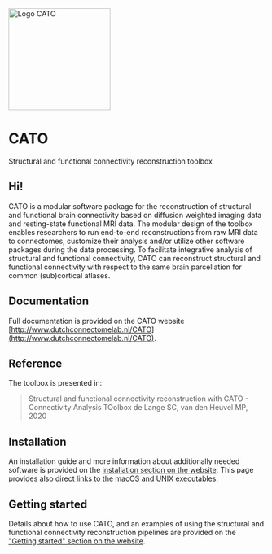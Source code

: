 <img src="http://www.dutchconnectomelab.nl/CATO/assets/img/CATO_logo.svg" alt="Logo CATO" width="200"/>

# CATO
Structural and functional connectivity reconstruction toolbox

## Hi!
CATO is a modular software package for the reconstruction of structural and functional brain connectivity based on diffusion weighted imaging data and resting-state functional MRI data. The modular design of the toolbox enables researchers to run end-to-end reconstructions from raw MRI data to connectomes, customize their analysis and/or utilize other software packages during the data processing. To facilitate integrative analysis of structural and functional connectivity, CATO can reconstruct structural and functional connectivity with respect to the same brain parcellation for common (sub)cortical atlases.

## Documentation
Full documentation is provided on the CATO website [http://www.dutchconnectomelab.nl/CATO](http://www.dutchconnectomelab.nl/CATO).

## Reference
The toolbox is presented in:
> Structural and functional connectivity reconstruction with CATO - Connectivity Analysis TOolbox
> de Lange SC, van den Heuvel MP, 2020

## Installation
An installation guide and more information about additionally needed software is provided on the [installation section on the website](http://www.dutchconnectomelab.nl/CATO/docs/installation.html). This page provides also [direct links to the macOS and UNIX executables](http://www.dutchconnectomelab.nl/CATO/docs/installation.html#download).

## Getting started
Details about how to use CATO, and an examples of using the structural and functional connectivity reconstruction pipelines are provided on the ["Getting started" section on the website](http://www.dutchconnectomelab.nl/CATO/docs/start.html).
